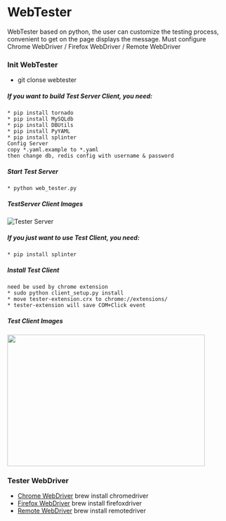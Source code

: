 # WebTester
WebTester based on python, the user can customize the testing process, convenient to get on the page displays the message. Must configure Chrome WebDriver / Firefox WebDriver / Remote WebDriver

### Init WebTester
* git clonse webtester

##### If you want to build Test Server Client, you need:
    * pip install tornado
    * pip install MySQLdb
    * pip install DBUtils
    * pip install PyYAML
    * pip install splinter
    Config Server
    copy *.yaml.example to *.yaml
    then change db, redis config with username & password

##### Start Test Server
    * python web_tester.py

##### TestServer Client Images
![Tester Server](http://img.blog.csdn.net/20150305230326359)


##### If you just want to use Test Client, you need:
    * pip install splinter

##### Install Test Client
    need be used by chrome extension
    * sudo python client_setup.py install
    * move tester-extension.crx to chrome://extensions/
    * tester-extension will save COM+Click event

##### Test Client Images
<img src="http://img.blog.csdn.net/20150305225919104" width = "450" height = "300" />

### Tester WebDriver
* [Chrome WebDriver](http://splinter.cobrateam.info/en/latest/drivers/chrome.html) brew install chromedriver
* [Firefox WebDriver](http://splinter.cobrateam.info/en/latest/drivers/firefox.html) brew install firefoxdriver
* [Remote WebDriver](http://splinter.cobrateam.info/en/latest/drivers/remote.html) brew install remotedriver

